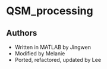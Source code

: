 # QSM_processing 

## Authors

* Written in MATLAB by Jingwen
* Modified by Melanie
* Ported, refactored, updated by Lee


